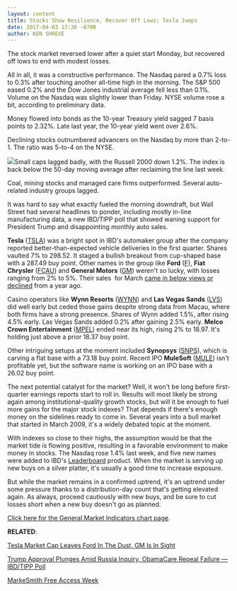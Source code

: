 ```yaml
---
layout: content
title: Stocks Show Resilience, Recover Off Lows; Tesla Jumps
date: 2017-04-03 17:36 -0700
author: KEN SHREVE
---
```








The stock market reversed lower after a quiet start Monday, but recovered off lows to end with modest losses.


All in all, it was a constructive performance. The Nasdaq pared a 0.7% loss to 0.3% after touching another all-time high in the morning. The S&P 500 eased 0.2% and the Dow Jones industrial average fell less than 0.1%. Volume on the Nasdaq was slightly lower than Friday. NYSE volume rose a bit, according to preliminary data.


Money flowed into bonds as the 10-year Treasury yield sagged 7 basis points to 2.32%. Late last year, the 10-year yield went over 2.6%.


Declining stocks outnumbered advancers on the Nasdaq by more than 2-to-1. The ratio was 5-to-4 on the NYSE.


![](https://www.investors.com/wp-content/uploads/2017/04/MP040317-175x300.png)Small caps lagged badly, with the Russell 2000 down 1.2%. The index is back below the 50-day moving average after reclaiming the line last week.


Coal, mining stocks and managed care firms outperformed. Several auto-related industry groups lagged.


It was hard to say what exactly fueled the morning downdraft, but Wall Street had several headlines to ponder, including mostly in-line manufacturing data, a new IBD/TIPP poll that showed waning support for President Trump and disappointing monthly auto sales.


**Tesla** ([TSLA](https://research.investors.com/quote.aspx?symbol=TSLA)) was a bright spot in IBD's automaker group after the company reported better-than-expected vehicle deliveries in the first quarter. Shares vaulted 7% to 298.52. It staged a bullish breakout from cup-shaped base with a 287.49 buy point. Other names in the group like **Ford** ([F](https://research.investors.com/quote.aspx?symbol=F)), **Fiat Chrysler** ([FCAU](https://research.investors.com/quote.aspx?symbol=FCAU)) and **General Motors** ([GM](https://research.investors.com/quote.aspx?symbol=GM)) weren't so lucky, with losses ranging from 2% to 5%. Their sales  for March [came in below views or declined](https://www.investors.com/news/ford-u-s-auto-sales-fall-gm-inventories-swell/) from a year ago.



Casino operators like **Wynn Resorts** ([WYNN](https://research.investors.com/quote.aspx?symbol=WYNN)) and **Las Vegas Sands** ([LVS](https://research.investors.com/quote.aspx?symbol=LVS)) did well early but ceded those gains despite strong data from Macau, where both firms have a strong presence. Shares of Wynn added 1.5%, after rising 4.5% early. Las Vegas Sands added 0.2% after gaining 2.5% early. **Melco Crown Entertainment** ([MPEL](https://research.investors.com/quote.aspx?symbol=MPEL)) ended near its high, rising 2% to 18.97. It's holding just above a prior 18.37 buy point.


Other intriguing setups at the moment included **Synopsys** ([SNPS](https://research.investors.com/quote.aspx?symbol=SNPS)), which is carving a flat base with a 73.18 buy point. Recent IPO **MuleSoft** ([MULE](https://research.investors.com/quote.aspx?symbol=MULE)) isn't profitable yet, but the software name is working on an IPO base with a 26.02 buy point.


The next potential catalyst for the market? Well, it won't be long before first-quarter earnings reports start to roll in. Results will most likely be strong again among institutional-quality growth stocks, but will it be enough to fuel more gains for the major stock indexes? That depends if there's enough money on the sidelines ready to come in. Several years into a bull market that started in March 2009, it's a widely debated topic at the moment.


With indexes so close to their highs, the assumption would be that the market tide is flowing positive, resulting in a favorable environment to make money in stocks. The Nasdaq rose 1.4% last week, and five new names were added to IBD's [Leaderboard](https://www.investors.com/leaderboard) product. When the market is serving up new buys on a silver platter, it's usually a good time to increase exposure.


But while the market remains in a confirmed uptrend, it's an uptrend under some pressure thanks to a distribution-day count that's getting elevated again. As always, proceed cautiously with new buys, and be sure to cut losses short when a new buy doesn't go as planned.


[Click here for the General Market Indicators chart page](https://www.investors.com/wp-content/uploads/2017/04/IBD0304152723GMI.pdf).


**RELATED**:


[Tesla Market Cap Leaves Ford In The Dust, GM Is In Sight](https://www.investors.com/news/technology/tesla-delivers-25000-vehicles-in-q1-next-up-is-model-3/)


[Trump Approval Plunges Amid Russia Inquiry, ObamaCare Repeal Failure — IBD/TIPP Poll](https://www.investors.com/politics/trump-approval-plunges-amid-russia-inquiry-obamacare-repeal-failure-ibdtipp-poll/)


[MarkeSmith Free Access Week](https://www.investors.com/msfreeaccess)


 


 





